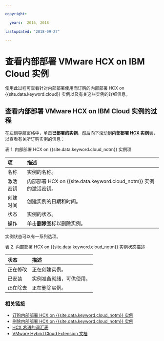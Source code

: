 ```yaml
---

copyright:

  years:  2016, 2018

lastupdated: "2018-09-27"

---
```


# 查看内部部署 VMware HCX on IBM Cloud 实例

使用此过程可查看针对内部部署使用而订购的内部部署 HCX on {{site.data.keyword.cloud}} 实例以及有关这些实例的详细信息。

## 查看内部部署 VMware HCX on IBM Cloud 实例的过程

在左侧导航窗格中，单击**已部署的实例**，然后向下滚动到**内部部署 HCX 实例**表，以查看有关所订购实例的信息：

表 1. 内部部署 HCX on {{site.data.keyword.cloud_notm}} 实例项

|项|描述|  
|:------------- |:------------- |
|名称|实例的名称。|
|激活密钥|内部部署 HCX on {{site.data.keyword.cloud_notm}} 实例的激活密钥。|  
|创建时间|创建实例的日期和时间。|
|状态|实例的状态。|  
|操作|单击**删除**图标以删除实例。|

实例状态可以有一系列选项。

表 2. 内部部署 HCX on {{site.data.keyword.cloud_notm}} 实例状态描述

|状态|描述|
|:------------- |:------------- |
|正在修改|正在创建实例。|
|已安装|实例准备就绪，可供使用。|
|正在除去|正在删除实例。|

### 相关链接

* [订购内部部署 HCX on {{site.data.keyword.cloud_notm}} 实例](standalone_orderingserviceinstances.html)
* [删除内部部署 HCX on {{site.data.keyword.cloud_notm}} 实例](standalone_deletingserviceinstances.html)
* [HCX 术语的词汇表](hcx_glossary.html)
* [VMware Hybrid Cloud Extension 文档](https://hcx.vmware.com/#vm-documentation)
